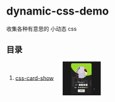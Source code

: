 # dynamic-css-demo

收集各种有意思的 小动态 css

## 目录

1. [css-card-show](https://github.com/YoRenChen/dynamic-css-demo/tree/master/demo/css-card-show)<img class="readme-img" src="demo/css-card-show/docs/preview.gif" alt="css-card-show" />

<style>
 .readme-img {
   width: 100px;
   cursor: pointer;
   padding-left: 24px;
   vertical-align:middle;
   transition: transform .3s;
 }
 .readme-img:hover {
   transform: scale(4)
 }
</style>
